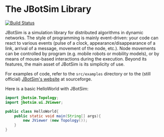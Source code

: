 # The JBotSim Library

[![Build Status](https://travis-ci.org/acasteigts/JBotSim.svg?branch=master)](https://travis-ci.org/acasteigts/JBotSim)

JBotSim is a simulation library for distributed algorithms in dynamic
networks. The style of programming is mainly event-driven: your code
can react to various events (pulse of a clock,
appearance/disappearance of a link, arrival of a message, movement of
the node, etc.). Node movements can be controlled by program (e.g.
mobile robots or mobility models), or by means of mouse-based
interactions during the execution. Beyond its features, the main asset
of JBotSim is its simplicity of use.

For examples of code, refer to the `src/examples` directory or to 
the (still official) [JBotSim's website](http://jbotsim.sourceforge.net) at sourceforge.

Here is a basic HelloWorld with JBotSim:

```java
import jbotsim.Topology;
import jbotsim.ui.JViewer;

public class HelloWorld{
    public static void main(String[] args){
        new JViewer (new Topology());
    }
}
```
